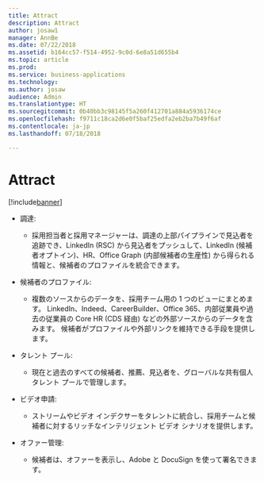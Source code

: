 ```yaml
---
title: Attract
description: Attract
author: josaw1
manager: AnnBe
ms.date: 07/22/2018
ms.assetid: b164cc57-f514-4952-9c0d-6e8a51d655b4
ms.topic: article
ms.prod: 
ms.service: business-applications
ms.technology: 
ms.author: josaw
audience: Admin
ms.translationtype: HT
ms.sourcegitcommit: 0b40bb3c98145f5a260f412701a884a5936174ce
ms.openlocfilehash: f9711c18ca2d6e0f5baf25edfa2eb2ba7b49f6af
ms.contentlocale: ja-jp
ms.lasthandoff: 07/18/2018

---
```

#  <a name="attract"></a>Attract

[!include[banner](../../../includes/banner.md)]

-   調達:

    -   採用担当者と採用マネージャーは、調達の上部パイプラインで見込者を追跡でき、LinkedIn (RSC) から見込者をプッシュして、LinkedIn (候補者オプトイン)、HR、Office Graph (内部候補者の生産性) から得られる情報と、候補者のプロファイルを統合できます。

-   候補者のプロファイル:

    -   複数のソースからのデータを、採用チーム用の 1 つのビューにまとめます。 LinkedIn、Indeed、CareerBuilder、Office 365、内部従業員や過去の従業員の Core HR (CDS 経由) などの外部ソースからのデータを含みます。 候補者がプロファイルや外部リンクを維持できる手段を提供します。

-   タレント プール:

    -   現在と過去のすべての候補者、推薦、見込者を、グローバルな共有個人タレント プールで管理します。

-   ビデオ申請:

    -   ストリームやビデオ インデクサーをタレントに統合し、採用チームと候補者に対するリッチなインテリジェント ビデオ シナリオを提供します。

-   オファー管理:

    -   候補者は、オファーを表示し、Adobe と DocuSign を使って署名できます。

